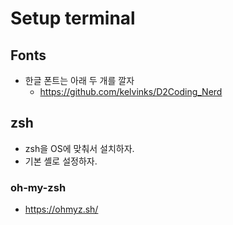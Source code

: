 # Setup terminal 

## Fonts 

- 한글 폰트는 아래 두 개를 깔자 
    + https://github.com/kelvinks/D2Coding_Nerd   

## zsh 

- zsh을 OS에 맞춰서 설치하자. 
- 기본 셸로 설정하자. 

### oh-my-zsh 

- https://ohmyz.sh/

